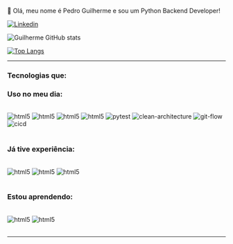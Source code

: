 
👋 Olá, meu nome é Pedro Guilherme e sou um Python Backend Developer!

[![Linkedin](https://img.shields.io/badge/LinkedIn-0077B5?style=for-the-badge&logo=linkedin&logoColor=white)](https://www.linkedin.com/in/pedro-guilherme-silva-moura-53519019b/)
     
![Guilherme GitHub stats](https://github-readme-stats.vercel.app/api?username=PedroGuilhermeSilv&show_icons=true&theme=radical)

[![Top Langs](https://github-readme-stats.vercel.app/api/top-langs/?username=PedroGuilhermeSilv&layout=donut-vertical)](https://github.com/anuraghazra/github-readme-stats)
<hr>

### Tecnologias que:
### Uso no meu dia:

<div style="display: inline_block">
    <br/>
    <img aling="center" alt="html5" src="https://img.shields.io/badge/Django-092E20?style=for-the-badge&logo=django&logoColor=white">
    <img aling="center" alt="html5" src="https://img.shields.io/badge/Python-3776AB?style=for-the-badge&logo=python&logoColor=white">
    <img aling="center" alt="html5" src="https://img.shields.io/badge/PostgreSQL-316192?style=for-the-badge&logo=postgresql&logoColor=white">
    <img aling="center" alt="html5" src="https://img.shields.io/badge/GitHub-100000?style=for-the-badge&logo=github&logoColor=white">
    <img aling="center" alt="pytest" src="https://img.shields.io/badge/pytest-0A9EDC?style=for-the-badge&logo=pytest&logoColor=white">
    <img aling="center" alt="clean-architecture" src="https://img.shields.io/badge/Clean%20Architecture-000000?style=for-the-badge&logoColor=white">
    <img aling="center" alt="git-flow" src="https://img.shields.io/badge/Git%20Flow-F05032?style=for-the-badge&logo=git&logoColor=white">
    <img aling="center" alt="cicd" src="https://img.shields.io/badge/CI%2FCD-000000?style=for-the-badge&logo=github-actions&logoColor=white">
</div>
<br/>



### Já tive experiência:
<div style="display: inline_block">
    <br/>
    <img aling="center" alt="html5" src="https://img.shields.io/badge/HTML-239120?style=for-the-badge&logo=html5&logoColor=white">
    <img aling="center" alt="html5" src="https://img.shields.io/badge/CSS-239120?&style=for-the-badge&logo=css3&logoColor=white">
    <img aling="center" alt="html5" src="https://img.shields.io/badge/TypeScript-007ACC?style=for-the-badge&logo=typescript&logoColor=white">
</div>
<br/>


### Estou aprendendo:

<div style="display: inline_block">
    <br/>
    <img aling="center" alt="html5" src="https://img.shields.io/badge/React-20232A?style=for-the-badge&logo=react&logoColor=61DAFB">
    <img aling="center" alt="html5" src="https://img.shields.io/badge/Amazon_AWS-232F3E?style=for-the-badge&logo=amazon-aws&logoColor=white">
</div>
<br/>
<hr>

